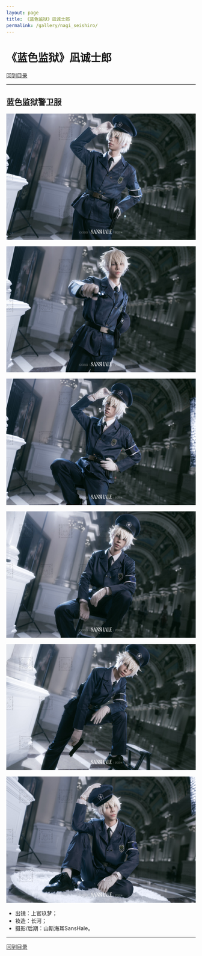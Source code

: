 ```yaml
---
layout: page
title: 《蓝色监狱》凪诚士郎
permalink: /gallery/nagi_seishiro/
---
```


# 《蓝色监狱》凪诚士郎

[回到目录](../)

---

## 蓝色监狱警卫服

![nagi_seishiro-001](nagi_seishiro/guard_uniform/nagi_seishiro-001.jpg)

![nagi_seishiro-002](nagi_seishiro/guard_uniform/nagi_seishiro-002.jpg)

![nagi_seishiro-003](nagi_seishiro/guard_uniform/nagi_seishiro-003.jpg)

![nagi_seishiro-004](nagi_seishiro/guard_uniform/nagi_seishiro-004.jpg)

![nagi_seishiro-005](nagi_seishiro/guard_uniform/nagi_seishiro-005.jpg)

![nagi_seishiro-006](nagi_seishiro/guard_uniform/nagi_seishiro-006.jpg)

- 出镜：上官玖梦；
- 妆造：长河；
- 摄影/后期：山斯海耳SansHale。

---

[回到目录](../)